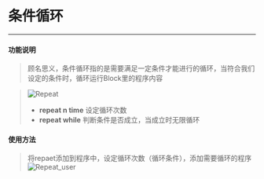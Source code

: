 # 条件循环
__________________________
#### 功能说明
>顾名思义，条件循环指的是需要满足一定条件才能进行的循环，当符合我们设定的条件时，循环运行Block里的程序内容

>![Repeat](/image/Loops/Repeat.jpg)
>* __repeat n time__
设定循环次数
>* __repeat while__
判断条件是否成立，当成立时无限循环

#### 使用方法
>将repaet添加到程序中，设定循环次数（循环条件），添加需要循环的程序
![Repeat_user](/image/Loops/Repeat_user.gif)

